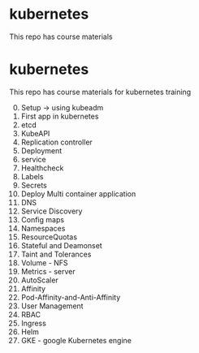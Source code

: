 # kubernetes
This repo has course materials 

# kubernetes
This repo has course materials for kubernetes training

0) Setup -> using kubeadm 
1) First app in kubernetes
2) etcd
3) KubeAPI
4) Replication controller
5) Deployment
6) service
7) Healthcheck
8) Labels
9) Secrets
10) Deploy Multi container application
11) DNS
12) Service Discovery
13) Config maps
14) Namespaces
15) ResourceQuotas
16) Stateful and Deamonset
17) Taint and Tolerances
18) Volume - NFS
19) Metrics - server
20) AutoScaler
21) Affinity
22) Pod-Affinity-and-Anti-Affinity
23) User Management
24) RBAC
25) Ingress
26) Helm
27) GKE - google Kubernetes engine

